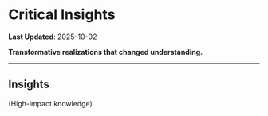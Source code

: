 # Critical Insights

**Last Updated**: 2025-10-02

**Transformative realizations that changed understanding.**

---

## Insights

(High-impact knowledge)
